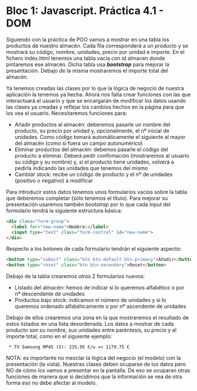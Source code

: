 # Bloc 1: Javascript. Práctica 4.1 - DOM
Siguiendo con la práctica de POO vamos a mostrar en una tabla los productos de nuestro almacén. Cada fila corresponderá a un producto y se mostrará su código, nombre, unidades, precio por unidad e importe. En el fichero index.html tenemos una tabla vacía con id almacen donde pintaremos ese almacén. Dicha tabla usa **_bootstrap_** para mejorar la presentación. Debajo de la misma mostraremos el importe total del almacén.

Ya tenemos creadas las clases por lo que la lógica de negocio de nuestra aplicación la tenemos ya hecha. Ahora nos falta crear funciones con las que interactuará el usuario y que se encargarán de modificar los datos usando las clases ya creadas y reflejar los cambios hechos en la página para que los vea el usuario. Necesitaremos funciones para:
* Añadir productos al almacén: deberemos pasarle un nombre del producto, su precio por unidad y, opcionalmente, el nº inicial de unidades. Como código tomará automáticamente el siguiente al mayor del almacén (como si fuera un campo autonumérico)
* Eliminar productos del almacén: debemos pasarle el código del producto a eliminar. Deberá pedir confirmación (mostraremos al usuario su código y su nombre) y, si el producto tiene unidades, volverá a pedirla indicando las unidades que tenemos del mismo
* Cambiar stock: recibe un código de producto y el nº de unidades (positivo o negativo) a modificar

Para introducir estos datos tenemos unos formularios vacíos sobre la tabla que deberemos completar (sólo tenemos el título). Para mejorar su presentación usaremos también _bootstrap_ por lo que cada input del formulario tendrá la siguiente estructura básica:
```html
<div class="form-group">
  <label for="new-name">Nombre:</label>
  <input type="text" class="form-control" id="new-name">
</div>
```

Respecto a los botones de cada formulario tendrán el siguiente aspecto:
```html
<button type="submit" class="btn btn-default btn-primary">Añadir</button>
<button type="reset" class="btn btn-secondary">Reset</button>
```

Debajo de la tabla crearemos otros 2 formularios nuevos:
* Listado del almacén: hemos de indicar si lo queremos alfabético o por nº descendente de unidades
* Productos bajo stock: indicamos el número de unidades y si lo queremos ordenado alfabéticamente o por nº ascendente de unidades

Debajo de ellos crearemos una zona en la que mostraremos el resultado de estos listados en una lista desordenada. Los datos a mostrar de cada producto son su nombre, sus unidades entre paréntesis, su precio y el importe total, como en el siguiente ejemplo:
```
 * TV Samsung MP45 (5): 235,95 €/u => 1179.75 €
```

NOTA: es importante no mezclar la lógica del negocio (el modelo) con la presentación (la vista). Nuestras clases deben ocuparse de los datos pero NO de cómo los vamos a presentar en la pantalla. De eso se ocuparan otras funciones de manera que si decidimos que la información se vea de otra forma eso no debe afectar al modelo.
